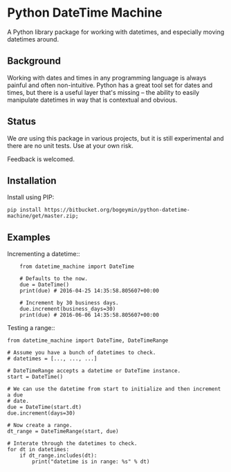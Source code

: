 # Python DateTime Machine

A Python library package for working with datetimes, and especially moving datetimes around.

## Background

Working with dates and times in any programming language is always painful and
often non-intuitive. Python has a great tool set for dates and times, but there
is a useful layer that's missing – the ability to easily manipulate datetimes
in way that is contextual and obvious.

## Status

We *are* using this package in various projects, but it is still experimental
and there are no unit tests. Use at your own risk.

Feedback is welcomed.

## Installation

Install using PIP:

    pip install https://bitbucket.org/bogeymin/python-datetime-machine/get/master.zip;

## Examples

Incrementing a datetime::

        from datetime_machine import DateTime

        # Defaults to the now.
        due = DateTime()
        print(due) # 2016-04-25 14:35:58.805607+00:00

        # Increment by 30 business days.
        due.increment(business_days=30)
        print(due) # 2016-06-06 14:35:58.805607+00:00

Testing a range::

    from datetime_machine import DateTime, DateTimeRange
    
    # Assume you have a bunch of datetimes to check.
    # datetimes = [..., ..., ...]
    
    # DateTimeRange accepts a datetime or DateTime instance.
    start = DateTime()
    
    # We can use the datetime from start to initialize and then increment a due 
    # date.
    due = DateTime(start.dt)
    due.increment(days=30)
    
    # Now create a range.
    dt_range = DateTimeRange(start, due)
    
    # Interate through the datetimes to check.
    for dt in datetimes:
        if dt_range.includes(dt):
            print("datetime is in range: %s" % dt)
    




